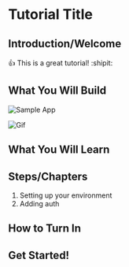 # Tutorial Title

## Introduction/Welcome

:+1: This is a great tutorial! :shipit:

## What You Will Build

![Sample App](https://blog.zogdigital.com/wp-content/uploads/2015/05/pinterest-marketing-mobile.jpg)

![Gif](https://media1.giphy.com/media/nNxT5qXR02FOM/giphy.gif)

## What You Will Learn

## Steps/Chapters

1. Setting up your environment
1. Adding auth

## How to Turn In

## Get Started!



